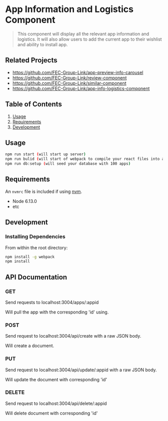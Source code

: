 # App Information and Logistics Component

> This component will display all the relevant app information and logistics. It will also allow users to add the current app to their wishlist and ability to install app.

## Related Projects

  - https://github.com/FEC-Group-Link/app-preview-info-carousel
  - https://github.com/FEC-Group-Link/review-component
  - https://github.com/FEC-Group-Link/similar-component
  - https://github.com/FEC-Group-Link/app-info-logistics-component

## Table of Contents

1. [Usage](#Usage)
1. [Requirements](#requirements)
1. [Development](#development)

## Usage
```sh
npm run start (will start up server)
npm run bulid (will start of webpack to compile your react files into a bundle.js)
npm run db:setup (will seed your database with 100 apps)
```
## Requirements

An `nvmrc` file is included if using [nvm](https://github.com/creationix/nvm).

- Node 6.13.0
- etc

## Development

### Installing Dependencies

From within the root directory:

```sh
npm install -g webpack
npm install

```
## API Documentation

### GET

Send requests to localhost:3004/apps/:appid

Will pull the app with the corresponding 'id' using.

### POST

Send request to localhost:3004/api/create with a raw JSON body.

Will create a document.

### PUT

Send request to localhost:3004/api/update/:appid with a raw JSON body.

Will update the document with corresponding 'id'

### DELETE

Send request to localhost:3004/api/delete/:appid

Will delete document with corresponding 'id'